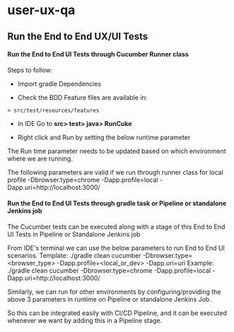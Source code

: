 # user-ux-qa

## Run the End to End UX/UI Tests

#### Run the End to End UI Tests through Cucumber Runner class

Steps to follow:

- Import gradle Dependencies

- Check the BDD Feature files are available in:

```> src/test/resources/features```

- In IDE Go to **src> test> java> RunCuke**

- Right click and Run by setting the below runtime parameter

The Run time parameter needs to be updated based on which environment where we are running.

The following parameters are valid if we run through runner class for local profile
-Dbrowser.type=chrome -Dapp.profile=local -Dapp.uri=http://localhost:3000/


#### Run the End to End UI Tests through gradle task or Pipeline or standalone Jenkins job

The Cucumber tests can be executed along with a stage of this End to End UI Tests in Pipeline or Standalone Jenkins job

From IDE's terminal we can use the below parameters to run End to End UI scenarios.
Template: ./gradle clean cucumber -Dbrowser.type=<browser_type> -Dapp.profile=<local_or_dev> -Dapp.uri=uri
Example: ./gradle clean cucumber -Dbrowser.type=chrome -Dapp.profile=local -Dapp.uri=http://localhost:3000/

Similarly, we can run for other environments by configuring/providing the above 3 parameters in runtime on Pipeline or standalone Jenkins Job.

So this can be integrated easily with CI/CD Pipeline, and it can be executed whenever we want by adding this in a Pipeline stage.
